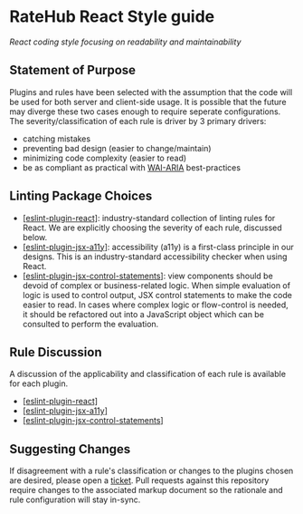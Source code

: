 # RateHub React Style guide
*React coding style focusing on readability and maintainability*

## Statement of Purpose
Plugins and rules have been selected with the assumption that the code will be used for both server and client-side usage.  It is possible that the future may diverge these two cases enough to require seperate configurations.  The severity/classification of each rule is driver by 3 primary drivers:
* catching mistakes
* preventing bad design (easier to change/maintain)
* minimizing code complexity (easier to read)
* be as compliant as practical with [WAI-ARIA](https://www.w3.org/TR/wai-aria-practices/) best-practices

## Linting Package Choices
* [[eslint-plugin-react]](https://www.npmjs.com/package/eslint-plugin-react): industry-standard collection of linting rules for React.  We are explicitly choosing the severity of each rule, discussed below.
* [[eslint-plugin-jsx-a11y]](https://www.npmjs.com/package/eslint-plugin-jsx-a11y): accessibility (a11y) is a first-class principle in our designs.  This is an industry-standard accessibility checker when using React.
* [[eslint-plugin-jsx-control-statements]](https://www.npmjs.com/package/eslint-plugin-jsx-control-statements): view components should be devoid of complex or business-related logic.  When simple evaluation of logic is used to control output, JSX control statements to make the code easier to read.  In cases where complex logic or flow-control is needed, it should be refactored out into a JavaScript object which can be consulted to perform the evaluation.

## Rule Discussion
A discussion of the applicability and classification of each rule is available for each plugin.
* [[eslint-plugin-react]](https://github.com/ratehub/code-style/tree/master/react/rules/react.md)
* [[eslint-plugin-jsx-a11y]](https://github.com/ratehub/code-style/tree/master/react/rules/jsx-control-statements.md)
* [[eslint-plugin-jsx-control-statements]](https://github.com/ratehub/code-style/tree/master/react/rules/jsx-a11y.md)

## Suggesting Changes
If disagreement with a rule's classification or changes to the plugins chosen are desired, please open a [ticket](https://github.com/ratehub/code-style/issues).  Pull requests against this repository require changes to the associated markup document so the rationale and rule configuration will stay in-sync.

